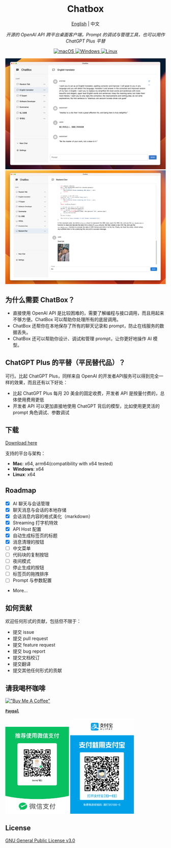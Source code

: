 <h1 align="center">Chatbox</h1>
<p align="center">
    <a href="./README.md">English</a> | 中文
</p>
<p align="center">
    <em>开源的 OpenAI API 跨平台桌面客户端，Prompt 的调试与管理工具，也可以用作 ChatGPT Plus 平替</em>
</p>


<p align="center">
<a href="https://github.com/Bin-Huang/chatbox/releases" target="_blank">
<img alt="macOS" src="https://img.shields.io/badge/-macOS-black?style=flat-square&logo=apple&logoColor=white" />
</a>

<a href="https://github.com/Bin-Huang/chatbox/releases" target="_blank">
<img alt="Windows" src="https://img.shields.io/badge/-Windows-blue?style=flat-square&logo=windows&logoColor=white" />
</a>

<a href="https://github.com/Bin-Huang/chatbox/releases" target="_blank">
<img alt="Linux" src="https://img.shields.io/badge/-Linux-yellow?style=flat-square&logo=linux&logoColor=white" />
</a>

</p>

![](./doc/demo.png)
![](./doc/demo2.png)

## 为什么需要 ChatBox？

- 直接使用 OpenAI API 是比较困难的，需要了解编程与接口调用，而且用起来不够方便。ChatBox 可以帮助你处理所有的底层调用。
- ChatBox 还帮你在本地保存了所有的聊天记录和 prompt，防止在线服务的数据丢失。
- ChatBox 还可以帮助你设计、调试和管理 prompt，让你更好地操作 AI 模型。

## ChatGPT Plus 的平替（平民替代品）？

可行。比起 ChatGPT Plus，同样来自 OpenAI 的开发者API服务可以得到完全一样的效果，而且还有以下好处：

- 比起 ChatGPT Plus 每月 20 美金的固定收费，开发者 API 是按量付费的，总体使用费用更低
- 开发者 API 可以更加直接地使用 ChatGPT 背后的模型，比如使用更灵活的 prompt 角色调试、参数调试

## 下载

[Download here](https://github.com/Bin-Huang/chatbox/releases)

支持的平台与架构：

- **Mac**: x64, arm64(compatibility with x64 tested)
- **Windows**: x64
- **Linux**: x64

## Roadmap

- [x] AI 聊天与会话管理
- [x] 聊天消息与会话的本地存储
- [x] 会话消息内容的格式美化（markdown）
- [x] Streaming 打字机特效
- [x] API Host 配置
- [x] 自动生成标签页的标题
- [x] 消息清理的按钮
- [ ] 中文菜单
- [ ] 代码块的复制按钮
- [ ] 夜间模式
- [ ] 停止生成的按钮
- [ ] 标签页的拖拽排序
- [ ] Prompt 与参数配置
- More...

## 如何贡献

欢迎任何形式的贡献，包括但不限于：

- 提交 issue
- 提交 pull request
- 提交 feature request
- 提交 bug report
- 提交文档校订
- 提交翻译
- 提交其他任何形式的贡献

## 请我喝杯咖啡

[!["Buy Me A Coffee"](https://www.buymeacoffee.com/assets/img/custom_images/orange_img.png)](https://buymeacoffee.com/benn)

[**`Paypal`**](https://www.paypal.me/tobennhuang)

<img src="./doc/wechat_pay.JPG" width="200" />

<img src="./doc/ali_pay.PNG" width="200" />

## License

[GNU General Public License v3.0](./LICENSE)
